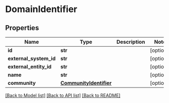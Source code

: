 # DomainIdentifier

## Properties
Name | Type | Description | Notes
------------ | ------------- | ------------- | -------------
**id** | **str** |  | [optional] 
**external_system_id** | **str** |  | [optional] 
**external_entity_id** | **str** |  | [optional] 
**name** | **str** |  | [optional] 
**community** | [**CommunityIdentifier**](CommunityIdentifier.md) |  | [optional] 

[[Back to Model list]](../README.md#documentation-for-models) [[Back to API list]](../README.md#documentation-for-api-endpoints) [[Back to README]](../README.md)

